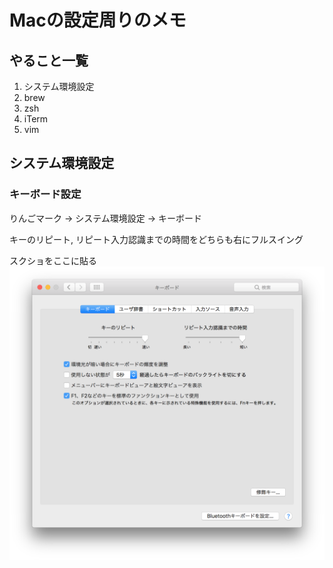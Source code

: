 # Macの設定周りのメモ

## やること一覧

1. システム環境設定
1. brew
1. zsh
1. iTerm
1. vim

## システム環境設定

### キーボード設定
りんごマーク -> システム環境設定 -> キーボード

キーのリピート, リピート入力認識までの時間をどちらも右にフルスイング

スクショをここに貼る
![キーボード設定の画像](https://github.com/uzimihsr/setup/blob/master/images/keyboard_setting.png)
